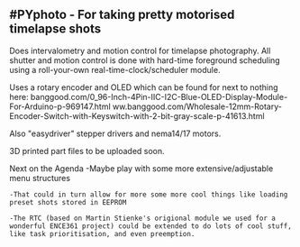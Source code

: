 #PYphoto - For taking pretty motorised timelapse shots
------------


Does intervalometry and motion control for timelapse photography. All shutter and motion control is done with hard-time foreground scheduling using a roll-your-own real-time-clock/scheduler module.



Uses a rotary encoder and OLED which can be found for next to nothing here:
	banggood.com/0_96-Inch-4Pin-IIC-I2C-Blue-OLED-Display-Module-For-Arduino-p-969147.html
	ww.banggood.com/Wholesale-12mm-Rotary-Encoder-Switch-with-Keyswitch-with-2-bit-gray-scale-p-41613.html


Also "easydriver" stepper drivers and nema14/17 motors.


3D printed part files to be uploaded soon.


Next on the Agenda
	-Maybe play with some more extensive/adjustable menu structures 

	-That could in turn allow for more some more cool things like loading preset shots stored in EEPROM

	-The RTC (based on Martin Stienke's origional module we used for a wonderful ENCE361 project) could be extended to do lots of cool stuff, like task prioritisation, and even preemption.  